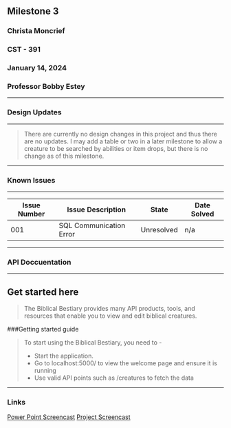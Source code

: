 <!-- Header -->
## **Milestone 3**
### **Christa Moncrief**
### **CST - 391**
### **January 14, 2024**
### **Professor Bobby Estey**
---
### Design Updates
---
> There are currently no design changes in this project and thus there are no updates.
> I may add a table or two in a later milestone to allow a creature to be searched by abilities or item drops, but there is no change as of this milestone.
---
### Known Issues
---
|Issue Number|Issue Description|State|Date Solved|
|---|---|---|---|
|001|SQL Communication Error|Unresolved|n/a|
---
### API Doccuentation
---
## Get started here


>The Biblical Bestiary provides many API products, tools, and resources that enable you to view and edit biblical creatures.

###Getting started guide

> To start using the Biblical Bestiary, you need to -
>
> - Start the application.
> - Go to localhost:5000/ to view the welcome page and ensure it is running
> - Use valid API points such as /creatures to fetch the data

---

### Links

[Power Point Screencast](https://youtu.be/yFESeNozd7w)
[Project Screencast](https://youtu.be/83Zz2aOQMkk)
